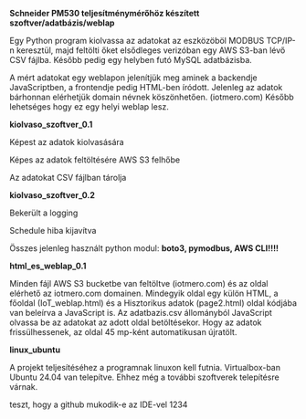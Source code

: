 __Schneider PM530 teljesítménymérőhöz készített szoftver/adatbázis/weblap__

Egy Python program kiolvassa az adatokat az eszközöböl MODBUS TCP/IP-n keresztül, majd feltölti őket elsődleges verizóban
egy AWS S3-ban lévő CSV fájlba. Később pedig egy helyben futó MySQL adatbázisba.

A mért adatokat egy weblapon jelenítjük meg aminek a backendje JavaScriptben, a frontendje pedig HTML-ben íródott.
Jelenleg az adatok bárhonnan elérhetjük domain névnek köszönhetően. (iotmero.com)
Később lehetséges hogy ez egy helyi weblap lesz.

__kiolvaso_szoftver_0.1__

Képest az adatok kiolvasására

Képes az adatok feltöltésére AWS S3 felhőbe

Az adatokat CSV fájlban tárolja

__kiolvaso_szoftver_0.2__

Bekerült a logging

Schedule hiba kijavítva

Összes jelenleg használt python modul: __boto3, pymodbus, AWS CLI!!!!__

__html_es_weblap_0.1__

Minden fájl AWS S3 bucketbe van feltöltve (iotmero.com) és az oldal elérhető az iotmero.com domainen.
Mindegyik oldal egy külön HTML, a főoldal (IoT_weblap.html) és a Hisztorikus adatok (page2.html) oldal kódjába van beleírva a JavaScript is.
Az adatbazis.csv állományból JavaScript olvassa be az adatokat az adott oldal betöltésekor.
Hogy az adatok frissülhessenek, az oldal 45 mp-ként automatikusan újratölt.

__linux_ubuntu__

A projekt teljesítéséhez a programnak linuxon kell futnia.
Virtualbox-ban Ubuntu 24.04 van telepítve.
Ehhez még a további szoftverek telepítésre várnak.

teszt, hogy a github mukodik-e az IDE-vel
1234


